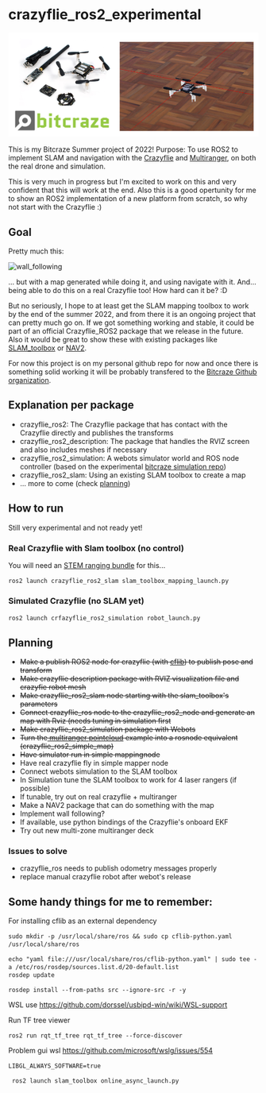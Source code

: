 # crazyflie_ros2_experimental


![header](header.png)

This is my Bitcraze Summer project of 2022! Purpose: To use ROS2 to implement SLAM and navigation with the [Crazyflie](https://www.bitcraze.io/products/crazyflie-2-1/) and [Multiranger](https://www.bitcraze.io/products/multi-ranger-deck/), on both the real drone and simulation. 

This is very much in progress but I'm excited to work on this and very confident that this will work at the end. Also this is a good opertunity for me to show an ROS2 implementation of a new platform from scratch, so why not start with the Crazyflie :)


## Goal

Pretty much this:

![wall_following](wallfollowing_webots.gif)

... but with a map generated while doing it, and using navigate with it. And... being able to do this on a real Crazyflie too! How hard can it be? :D

But no seriously, I hope to at least get the SLAM mapping toolbox to work by the end of the summer 2022, and from there it is an ongoing project that can pretty much go on. If we got something working and stable, it could be part of an official Crazyflie_ROS2 package that we release in the future. Also it would be great to show these with existing packages like [SLAM_toolbox](https://github.com/SteveMacenski/slam_toolbox) or [NAV2](https://github.com/ros-planning/navigation2).

For now this project is on my personal github repo for now and once there is something solid working it will be probably transfered to the [Bitcraze Github organization](https://github.com/bitcraze/).


## Explanation per package
- crazyflie_ros2: The Crazyflie package that has contact with the Crazyflie directly and publishes the transforms
- crazyflie_ros2_description: The package that handles the RVIZ screen and also includes meshes if necessary
- crazyflie_ros2_simulation: A webots simulator world and ROS node controller (based on the experimental [bitcraze simulation repo](https://github.com/bitcraze/crazyflie-simulation))
- crazyflie_ros2_slam: Using an existing SLAM toolbox to create a map
- ... more to come (check [planning](#planning))


## How to run

Still very experimental and not ready yet!

### Real Crazyflie with Slam toolbox (no control)
You will need an [STEM ranging bundle](https://store.bitcraze.io/collections/bundles/products/stem-ranging-bundle) for this...

    ros2 launch crazyflie_ros2_slam slam_toolbox_mapping_launch.py 

### Simulated Crazyflie (no SLAM yet)
    ros2 launch crfazyflie_ros2_simulation robot_launch.py

## Planning
- ~~Make a publish ROS2 node for crazyflie (with [cflib](https://github.com/bitcraze/crazyflie-lib-python)) to publish pose and transform~~
- ~~Make crazyflie description package with RVIZ visualization file and crazyfie robot mesh~~
- ~~Make crazyflie_ros2_slam node starting with the slam_toolbox's parameters~~
- ~~Connect crazyflie_ros node to the crazyflie_ros2_node and generate an map with Rviz (needs tuning in simulation first~~
- ~~Make crazyflie_ros2_simulation package with Webots~~
- ~~Turn the[ multiranger pointcloud](https://github.com/bitcraze/crazyflie-lib-python/blob/master/examples/multiranger/multiranger_pointcloud.py) example into a rosnode equivalent (crazyflie_ros2_simple_map)~~
- ~~Have simulator run in simple mappingnode~~
- Have real crazyflie fly in simple mapper node
- Connect webots simulation to the SLAM toolbox
- In Simulation tune the SLAM toolbox to work for 4 laser rangers (if possible)
- If tunable, try out on real crazyflie + multiranger
- Make a NAV2 package that can do something with the map
- Implement wall following?
- If available, use python bindings of the Crazyflie's onboard EKF 
- Try out new multi-zone multiranger deck

### Issues to solve
- crazyflie_ros needs to publish odometry messages properly
- replace manual crazyflie robot after webot's release






## Some handy things for me to remember:


For installing cflib as an external dependency

```
sudo mkdir -p /usr/local/share/ros && sudo cp cflib-python.yaml /usr/local/share/ros
```

```
echo "yaml file:///usr/local/share/ros/cflib-python.yaml" | sudo tee -a /etc/ros/rosdep/sources.list.d/20-default.list
rosdep update
```
```
rosdep install --from-paths src --ignore-src -r -y 
```

WSL use
https://github.com/dorssel/usbipd-win/wiki/WSL-support

Run TF tree viewer

```
ros2 run rqt_tf_tree rqt_tf_tree --force-discover
```
Problem gui wsl https://github.com/microsoft/wslg/issues/554
```
LIBGL_ALWAYS_SOFTWARE=true
```
```
 ros2 launch slam_toolbox online_async_launch.py 
```